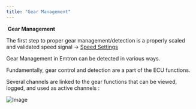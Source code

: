 ```yaml
---
title: "Gear Management"
---
```


&nbsp;**Gear Management**



The first step to proper gear management/detection is a properly scaled and validated speed signal -\> [Speed Settings](<SpeedSettings1.md>)


Gear Management in Emtron can be detected in various ways.&nbsp;

Fundamentally, gear control and detection are a part of the ECU functions. &nbsp;

Several channels are linked to the gear functions that can be viewed, logged, and used as active channels :


![Image](</lib/NewItem873.png>)


